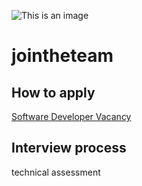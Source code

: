 ![This is an image](https://www.learningcurvegroup.co.uk/themes/learningcurve/assets/images/logo-purple.svg)
# jointheteam 



## How to apply
[Software Developer Vacancy](http://lcg-hr.force.com/recruit/fRecruit__ApplyJob?vacancyNo=VN1870)

## Interview process 
technical assessment 
